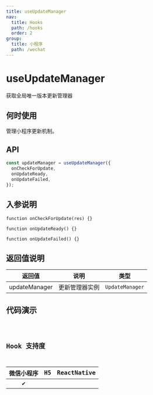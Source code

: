 ```yaml
---
title: useUpdateManager
nav:
  title: Hooks
  path: /hooks
  order: 2
group:
  title: 小程序
  path: /wechat
---
```


# useUpdateManager

获取全局唯一版本更新管理器

## 何时使用

管理小程序更新机制。

## API

```jsx | pure
const updateManager = useUpdateManager({
  onCheckForUpdate,
  onUpdateReady,
  onUpdateFailed,
});
```

## 入参说明

```tsx | pure
function onCheckForUpdate(res) {}

function onUpdateReady() {}

function onUpdateFailed() {}
```

## 返回值说明

| 返回值        | 说明           | 类型            |
| ------------- | -------------- | --------------- |
| updateManager | 更新管理器实例 | `UpdateManager` |

## 代码演示

<code src="@pages/useUpdateManager" />

## Hook 支持度

| 微信小程序 | H5  | ReactNative |
| :--------: | :-: | :---------: |
|     ✔️     |     |             |
